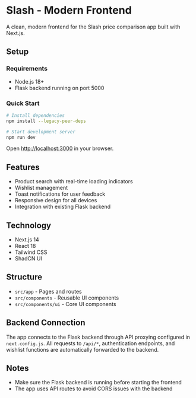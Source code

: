# Slash - Modern Frontend

A clean, modern frontend for the Slash price comparison app built with Next.js.

## Setup

### Requirements
- Node.js 18+
- Flask backend running on port 5000

### Quick Start
```bash
# Install dependencies
npm install --legacy-peer-deps

# Start development server
npm run dev
```

Open [http://localhost:3000](http://localhost:3000) in your browser.

## Features
- Product search with real-time loading indicators
- Wishlist management
- Toast notifications for user feedback
- Responsive design for all devices
- Integration with existing Flask backend

## Technology
- Next.js 14
- React 18
- Tailwind CSS
- ShadCN UI

## Structure
- `src/app` - Pages and routes
- `src/components` - Reusable UI components
- `src/components/ui` - Core UI components

## Backend Connection
The app connects to the Flask backend through API proxying configured in `next.config.js`. All requests to `/api/*`, authentication endpoints, and wishlist functions are automatically forwarded to the backend.

## Notes
- Make sure the Flask backend is running before starting the frontend
- The app uses API routes to avoid CORS issues with the backend 